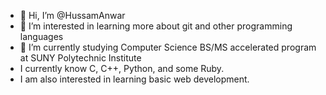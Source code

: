 - 👋 Hi, I’m @HussamAnwar
- 👀 I’m interested in learning more about git and other programming languages
- 🌱 I’m currently studying Computer Science BS/MS accelerated program at SUNY Polytechnic Institute
- I currently know C, C++, Python, and some Ruby.
- I am also interested in learning basic web development.


<!---
HussamAnwar/HussamAnwar is a ✨ special ✨ repository because its `README.md` (this file) appears on your GitHub profile.
You can click the Preview link to take a look at your changes.
--->
